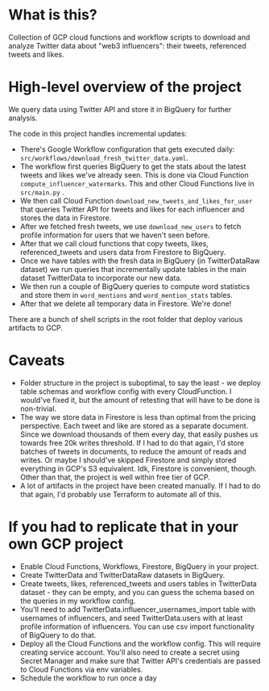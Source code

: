 # What is this?
Collection of GCP cloud functions and workflow scripts to download and analyze Twitter data about "web3 influencers": their tweets, referenced tweets and likes.

# High-level overview of the project
We query data using Twitter API and store it in BigQuery for further analysis.

The code in this project handles incremental updates:
- There's Google Workflow configuration that gets executed daily: `src/workflows/download_fresh_twitter_data.yaml`.
- The workflow first queries BigQuery to get the stats about the latest tweets and likes we've already seen. This is done via Cloud Function `compute_influencer_watermarks`. This and other Cloud Functions live in `src/main.py` .
- We then call Cloud Function `download_new_tweets_and_likes_for_user` that queries Twitter API for tweets and likes for each influencer and stores the data in Firestore.
- After we fetched fresh tweets, we use `download_new_users` to fetch profile information for users that we haven't seen before.
- After that we call cloud functions that copy tweets, likes, referenced_tweets and users data from Firestore to BigQuery.
- Once we have tables with the fresh data in BigQuery (in TwitterDataRaw dataset) we run queries that incrementally update tables in the main dataset TwitterData to incorporate our new data.
- We then run a couple of BigQuery queries to compute word statistics and store them in `word_mentions` and `word_mention_stats` tables.
- After that we delete all temporary data in Firestore. We're done!

There are a bunch of shell scripts in the root folder that deploy various artifacts to GCP.

# Caveats
- Folder structure in the project is suboptimal, to say the least - we deploy table schemas and workflow config with every CloudFunction. I would've fixed it, but the amount of retesting that will have to be done is non-trivial.
- The way we store data in Firestore is less than optimal from the pricing perspective. Each tweet and like are stored as a separate document. Since we download thousands of them every day, that easily pushes us towards free 20k writes threshold. If I had to do that again, I'd store batches of tweets in documents, to reduce the amount of reads and writes. Or maybe I should've skipped Firestore and simply stored everything in GCP's S3 equivalent. Idk, Firestore is convenient, though. Other than that, the project is well within free tier of GCP.
- A lot of artifacts in the project have been created manually. If I had to do that again, I'd probably use Terraform to automate all of this.

# If you had to replicate that in your own GCP project
- Enable Cloud Functions, Workflows, Firestore, BigQuery in your project.
- Create TwitterData and TwitterDataRaw datasets in BigQuery.
- Create tweets, likes, referenced_tweets and users tables in TwitterData dataset - they can be empty, and you can guess the schema based on the queries in my workflow config.
- You'll need to add TwitterData.influencer_usernames_import table with usernames of influencers, and seed TwitterData.users with at least profile information of influencers. You can use csv import functionality of BigQuery to do that.
- Deploy all the Cloud Functions and the workflow config. This will require creating service account. You'll also need to create a secret using Secret Manager and make sure that Twitter API's credentials are passed to Cloud Functions via env variables.
- Schedule the workflow to run once a day
